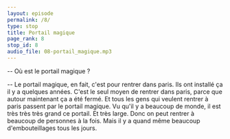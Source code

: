 ```yaml
---
layout: episode
permalink: /8/
type: stop
title: Portail magique
page_rank: 8
stop_id: 8
audio_file: 08-portail_magique.mp3
---
```


-- Où est le portail magique ?

-- Le portail magique, en fait, c'est pour rentrer dans paris. Ils ont installé ça il y a quelques années. C'est le seul moyen de rentrer dans paris, parce que autour maintenant ça a été fermé. Et tous les gens qui veulent rentrer à paris passent par le portail magique. Vu qu'il y a beaucoup de monde, il est très très très grand ce portail. Et très large. Donc on peut rentrer à beaucoup de personnes à la fois. Mais il y a quand même beaucoup d'embouteillages tous les jours.
